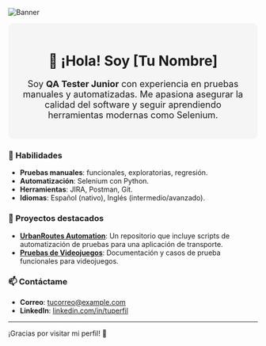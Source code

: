 ![Banner](https://ruta-a-tu-banner.com/banner.png)

<div style="background-color: #f5f5f5; padding: 20px; border-radius: 10px; text-align: center;">
  <h1>👋 ¡Hola! Soy [Tu Nombre]</h1>
  <p style="font-size: 18px;">
    Soy <strong>QA Tester Junior</strong> con experiencia en pruebas manuales y automatizadas. Me apasiona asegurar la calidad del software y seguir aprendiendo herramientas modernas como Selenium.
  </p>
</div>

### 🚀 Habilidades
- **Pruebas manuales**: funcionales, exploratorias, regresión.
- **Automatización**: Selenium con Python.
- **Herramientas**: JIRA, Postman, Git.
- **Idiomas**: Español (nativo), Inglés (intermedio/avanzado).

### 📌 Proyectos destacados
- **[UrbanRoutes Automation](https://github.com/tuusuario/urbanroutes-automation)**: Un repositorio que incluye scripts de automatización de pruebas para una aplicación de transporte.
- **[Pruebas de Videojuegos](https://github.com/tuusuario/pruebas-videojuegos)**: Documentación y casos de prueba funcionales para videojuegos.

### 📫 Contáctame
- **Correo**: [tucorreo@example.com](mailto:tucorreo@example.com)
- **LinkedIn**: [linkedin.com/in/tuperfil](https://linkedin.com/in/tuperfil)

---

¡Gracias por visitar mi perfil! 🚀
